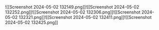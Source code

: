 ![[Screenshot 2024-05-02 132149.png]]![[Screenshot 2024-05-02 132252.png]]![[Screenshot 2024-05-02 132306.png]]![[Screenshot 2024-05-02 132321.png]]![[Screenshot 2024-05-02 132411.png]]![[Screenshot 2024-05-02 132425.png]]